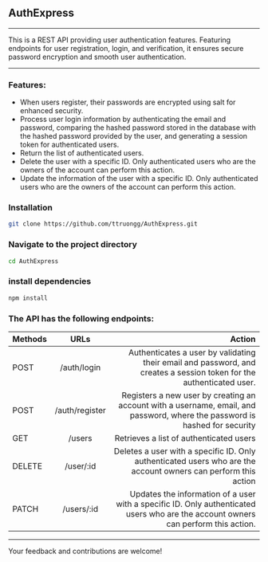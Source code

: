 ## AuthExpress
<hr>

This is a REST API providing user authentication features. Featuring endpoints for user registration, login, and verification, it ensures secure password encryption and smooth user authentication.
<hr>

<h3> Features:</h3>
<ul>
  <li>When users register, their passwords are encrypted using salt for enhanced security.</li>
  <li>Process user login information by authenticating the email and password, comparing the hashed password stored in the database with the hashed password provided by the user, and generating a session token for authenticated users.</li>
  <li>Return the list of authenticated users. </li>
  <li>Delete the user with a specific ID. Only authenticated users who are the owners of the account can perform this action.</li>
  <li>Update the information of the user with a specific ID. Only authenticated users who are the owners of the account can perform this action.</li>
</ul>

<h3> Installation </h3>

```bash
git clone https://github.com/ttruongg/AuthExpress.git

```
<h3> Navigate to the project directory </h3> 

```bash
cd AuthExpress

```

### install dependencies
```bash
npm install

```
<h3> The API has the following endpoints: </h3>

| Methods |  URLs  | Action |
|:-----|:--------:|------:|
| POST   | /auth/login | Authenticates a user by validating their email and password, and creates a session token for the authenticated user. |
| POST   | /auth/register | Registers a new user by creating an account with a username, email, and password, where the password is hashed for security |
| GET   | /users | Retrieves a list of authenticated users |
| DELETE   | /user/:id | Deletes a user with a specific ID. Only authenticated users who are the account owners can perform this action |
| PATCH   | /users/:id | Updates the information of a user with a specific ID. Only authenticated users who are the account owners can perform this action. |

<hr>
Your feedback and contributions are welcome!



